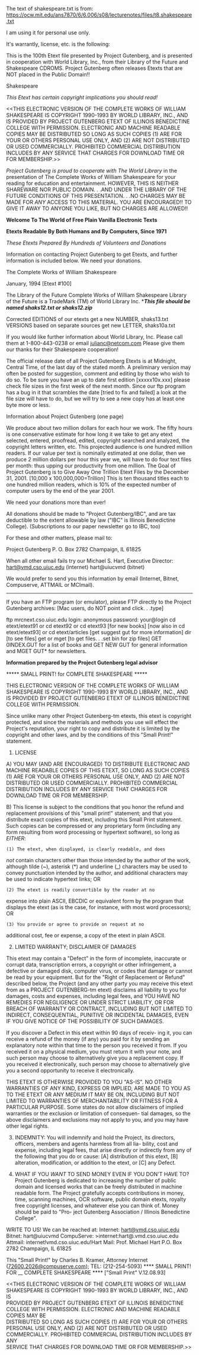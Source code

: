 

The text of shakespeare.txt is from: https://ocw.mit.edu/ans7870/6/6.006/s08/lecturenotes/files/t8.shakespeare.txt

I am using it for personal use only.

It's warrantly, license, etc. is the following:

This is the 100th Etext file presented by Project Gutenberg, and
is presented in cooperation with World Library, Inc., from their
Library of the Future and Shakespeare CDROMS.  Project Gutenberg
often releases Etexts that are NOT placed in the Public Domain!!

Shakespeare

*This Etext has certain copyright implications you should read!*

<<THIS ELECTRONIC VERSION OF THE COMPLETE WORKS OF WILLIAM
SHAKESPEARE IS COPYRIGHT 1990-1993 BY WORLD LIBRARY, INC., AND IS
PROVIDED BY PROJECT GUTENBERG ETEXT OF ILLINOIS BENEDICTINE COLLEGE
WITH PERMISSION.  ELECTRONIC AND MACHINE READABLE COPIES MAY BE
DISTRIBUTED SO LONG AS SUCH COPIES (1) ARE FOR YOUR OR OTHERS
PERSONAL USE ONLY, AND (2) ARE NOT DISTRIBUTED OR USED
COMMERCIALLY.  PROHIBITED COMMERCIAL DISTRIBUTION INCLUDES BY ANY
SERVICE THAT CHARGES FOR DOWNLOAD TIME OR FOR MEMBERSHIP.>>

*Project Gutenberg is proud to cooperate with The World Library*
in the presentation of The Complete Works of William Shakespeare
for your reading for education and entertainment.  HOWEVER, THIS
IS NEITHER SHAREWARE NOR PUBLIC DOMAIN. . .AND UNDER THE LIBRARY
OF THE FUTURE CONDITIONS OF THIS PRESENTATION. . .NO CHARGES MAY
BE MADE FOR *ANY* ACCESS TO THIS MATERIAL.  YOU ARE ENCOURAGED!!
TO GIVE IT AWAY TO ANYONE YOU LIKE, BUT NO CHARGES ARE ALLOWED!!


**Welcome To The World of Free Plain Vanilla Electronic Texts**

**Etexts Readable By Both Humans and By Computers, Since 1971**

*These Etexts Prepared By Hundreds of Volunteers and Donations*

Information on contacting Project Gutenberg to get Etexts, and
further information is included below.  We need your donations.


The Complete Works of William Shakespeare 

January, 1994  [Etext #100]


The Library of the Future Complete Works of William Shakespeare 
Library of the Future is a TradeMark (TM) of World Library Inc.
******This file should be named shaks12.txt or shaks12.zip*****

Corrected EDITIONS of our etexts get a new NUMBER, shaks13.txt
VERSIONS based on separate sources get new LETTER, shaks10a.txt

If you would like further information about World Library, Inc.
Please call them at 1-800-443-0238 or email julianc@netcom.com
Please give them our thanks for their Shakespeare cooperation!


The official release date of all Project Gutenberg Etexts is at
Midnight, Central Time, of the last day of the stated month.  A
preliminary version may often be posted for suggestion, comment
and editing by those who wish to do so.  To be sure you have an
up to date first edition [xxxxx10x.xxx] please check file sizes
in the first week of the next month.  Since our ftp program has
a bug in it that scrambles the date [tried to fix and failed] a
look at the file size will have to do, but we will try to see a
new copy has at least one byte more or less.


Information about Project Gutenberg (one page)

We produce about two million dollars for each hour we work.  The
fifty hours is one conservative estimate for how long it we take
to get any etext selected, entered, proofread, edited, copyright
searched and analyzed, the copyright letters written, etc.  This
projected audience is one hundred million readers.  If our value
per text is nominally estimated at one dollar, then we produce 2
million dollars per hour this year we, will have to do four text
files per month:  thus upping our productivity from one million.
The Goal of Project Gutenberg is to Give Away One Trillion Etext
Files by the December 31, 2001.  [10,000 x 100,000,000=Trillion]
This is ten thousand titles each to one hundred million readers,
which is 10% of the expected number of computer users by the end
of the year 2001.

We need your donations more than ever!

All donations should be made to "Project Gutenberg/IBC", and are
tax deductible to the extent allowable by law ("IBC" is Illinois
Benedictine College).  (Subscriptions to our paper newsletter go
to IBC, too)

For these and other matters, please mail to:

Project Gutenberg
P. O. Box  2782
Champaign, IL 61825

When all other email fails try our Michael S. Hart, Executive Director:
hart@vmd.cso.uiuc.edu (internet)   hart@uiucvmd   (bitnet)

We would prefer to send you this information by email
(Internet, Bitnet, Compuserve, ATTMAIL or MCImail).

******
If you have an FTP program (or emulator), please
FTP directly to the Project Gutenberg archives:
[Mac users, do NOT point and click. . .type]

ftp mrcnext.cso.uiuc.edu
login:  anonymous
password:  your@login
cd etext/etext91
or cd etext92
or cd etext93 [for new books]  [now also in cd etext/etext93]
or cd etext/articles [get suggest gut for more information]
dir [to see files]
get or mget [to get files. . .set bin for zip files]
GET 0INDEX.GUT
for a list of books
and
GET NEW GUT for general information
and
MGET GUT* for newsletters.

**Information prepared by the Project Gutenberg legal advisor**


***** SMALL PRINT! for COMPLETE SHAKESPEARE *****

THIS ELECTRONIC VERSION OF THE COMPLETE WORKS OF WILLIAM
SHAKESPEARE IS COPYRIGHT 1990-1993 BY WORLD LIBRARY, INC.,
AND IS PROVIDED BY PROJECT GUTENBERG ETEXT OF
ILLINOIS BENEDICTINE COLLEGE WITH PERMISSION.

Since unlike many other Project Gutenberg-tm etexts, this etext
is copyright protected, and since the materials and methods you
use will effect the Project's reputation, your right to copy and
distribute it is limited by the copyright and other laws, and by
the conditions of this "Small Print!" statement.

1.  LICENSE

  A) YOU MAY (AND ARE ENCOURAGED) TO DISTRIBUTE ELECTRONIC AND
MACHINE READABLE COPIES OF THIS ETEXT, SO LONG AS SUCH COPIES
(1) ARE FOR YOUR OR OTHERS PERSONAL USE ONLY, AND (2) ARE NOT
DISTRIBUTED OR USED COMMERCIALLY.  PROHIBITED COMMERCIAL
DISTRIBUTION INCLUDES BY ANY SERVICE THAT CHARGES FOR DOWNLOAD
TIME OR FOR MEMBERSHIP.

  B) This license is subject to the conditions that you honor
the refund and replacement provisions of this "small print!"
statement; and that you distribute exact copies of this etext,
including this Small Print statement.  Such copies can be
compressed or any proprietary form (including any form resulting
from word processing or hypertext software), so long as
*EITHER*:

    (1) The etext, when displayed, is clearly readable, and does
  *not* contain characters other than those intended by the
  author of the work, although tilde (~), asterisk (*) and
  underline (_) characters may be used to convey punctuation
  intended by the author, and additional characters may be used
  to indicate hypertext links; OR

    (2) The etext is readily convertible by the reader at no
  expense into plain ASCII, EBCDIC or equivalent form by the
  program that displays the etext (as is the case, for instance,
  with most word processors); OR

    (3) You provide or agree to provide on request at no
  additional cost, fee or expense, a copy of the etext in plain
  ASCII.

2.  LIMITED WARRANTY; DISCLAIMER OF DAMAGES

This etext may contain a "Defect" in the form of incomplete,
inaccurate or corrupt data, transcription errors, a copyright or
other infringement, a defective or damaged disk, computer virus,
or codes that damage or cannot be read by your equipment.  But
for the "Right of Replacement or Refund" described below, the
Project (and any other party you may receive this etext from as
a PROJECT GUTENBERG-tm etext) disclaims all liability to you for
damages, costs and expenses, including legal fees, and YOU HAVE
NO REMEDIES FOR NEGLIGENCE OR UNDER STRICT LIABILITY, OR FOR
BREACH OF WARRANTY OR CONTRACT, INCLUDING BUT NOT LIMITED TO
INDIRECT, CONSEQUENTIAL, PUNITIVE OR INCIDENTAL DAMAGES, EVEN IF
YOU GIVE NOTICE OF THE POSSIBILITY OF SUCH DAMAGES.

If you discover a Defect in this etext within 90 days of receiv-
ing it, you can receive a refund of the money (if any) you paid
for it by sending an explanatory note within that time to the
person you received it from.  If you received it on a physical
medium, you must return it with your note, and such person may
choose to alternatively give you a replacement copy.  If you
received it electronically, such person may choose to
alternatively give you a second opportunity to receive it
electronically.

THIS ETEXT IS OTHERWISE PROVIDED TO YOU "AS-IS".  NO OTHER
WARRANTIES OF ANY KIND, EXPRESS OR IMPLIED, ARE MADE TO YOU AS
TO THE ETEXT OR ANY MEDIUM IT MAY BE ON, INCLUDING BUT NOT
LIMITED TO WARRANTIES OF MERCHANTABILITY OR FITNESS FOR A
PARTICULAR PURPOSE.  Some states do not allow disclaimers of
implied warranties or the exclusion or limitation of consequen-
tial damages, so the above disclaimers and exclusions may not
apply to you, and you may have other legal rights.

3.  INDEMNITY: You will indemnify and hold the Project, its
directors, officers, members and agents harmless from all lia-
bility, cost and expense, including legal fees, that arise
directly or indirectly from any of the following that you do or
cause: [A] distribution of this etext, [B] alteration,
modification, or addition to the etext, or [C] any Defect.

4.  WHAT IF YOU *WANT* TO SEND MONEY EVEN IF YOU DON'T HAVE TO?
Project Gutenberg is dedicated to increasing the number of
public domain and licensed works that can be freely distributed
in machine readable form.  The Project gratefully accepts
contributions in money, time, scanning machines, OCR software,
public domain etexts, royalty free copyright licenses, and
whatever else you can think of.  Money should be paid to "Pro-
ject Gutenberg Association / Illinois Benedictine College".

WRITE TO US! We can be reached at:
     Internet: hart@vmd.cso.uiuc.edu
       Bitnet: hart@uiucvmd
   CompuServe: >internet:hart@.vmd.cso.uiuc.edu
      Attmail: internet!vmd.cso.uiuc.edu!Hart
        Mail:  Prof. Michael Hart
               P.O. Box 2782
               Champaign, IL 61825

This "Small Print!" by Charles B. Kramer, Attorney
Internet (72600.2026@compuserve.com); TEL: (212-254-5093)
****   SMALL PRINT! FOR __ COMPLETE SHAKESPEARE ****
["Small Print" V.12.08.93]

<<THIS ELECTRONIC VERSION OF THE COMPLETE WORKS OF WILLIAM         
SHAKESPEARE IS COPYRIGHT 1990-1993 BY WORLD LIBRARY, INC., AND IS  
PROVIDED BY PROJECT GUTENBERG ETEXT OF ILLINOIS BENEDICTINE COLLEGE
WITH PERMISSION.  ELECTRONIC AND MACHINE READABLE COPIES MAY BE    
DISTRIBUTED SO LONG AS SUCH COPIES (1) ARE FOR YOUR OR OTHERS      
PERSONAL USE ONLY, AND (2) ARE NOT DISTRIBUTED OR USED             
COMMERCIALLY.  PROHIBITED COMMERCIAL DISTRIBUTION INCLUDES BY ANY  
SERVICE THAT CHARGES FOR DOWNLOAD TIME OR FOR MEMBERSHIP.>> 
